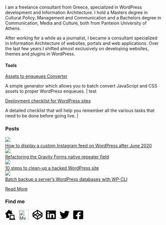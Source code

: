 I am a freelance consultant from Greece, specialized in WordPress development and Information Architecture. I hold a Masters degree in Cultural Policy, Management and Communication and a Bachelors degree in Communication, Media and Culture, both from Panteion University of Athens.

After working for a while as a journalist, I became a consultant specialized in Information Architecture of websites, portals and web applications. Over the last few years I shifted almost exclusively on developing websites, themes and plugins in WordPress.

#### Tools
[Assets to enqueues Converter](https://www.gsarigiannidis.gr/convert-html-assets-wordpress-enqueues/) 

A simple generator which allows you to batch convert JavaScript and CSS assets to proper WordPress enqueues. | test

[Deployment checklist for WordPress sites](https://www.gsarigiannidis.gr/deployment-checklist-for-wordpress-sites/) 

A detailed checklist that will help you remember all the various tasks that need to be done before going live. | 

### Posts
<div style='display:flex;flex-flow:wrap;'><a href="https://www.gsarigiannidis.gr/instagram-feed-api-after-june-2020/"><img height="150" src="https://www.gsarigiannidis.gr/wp-content/uploads/2020/06/person-holding-midnight-black-samsung-galaxy-s8-turn-on-near-1092671-370x230.jpg"><br> How to display a custom Instagram feed on WordPress after June 2020</a><a href="https://www.gsarigiannidis.gr/gravity-forms-native-repeater/"><img height="150" src="https://www.gsarigiannidis.gr/wp-content/uploads/2018/12/gravity-forms-370x230.jpg"><br> Refactoring the Gravity Forms native repeater field</a><a href="https://www.gsarigiannidis.gr/10-steps-to-clean-up-a-hacked-wordpress-site/"><img height="150" src="https://www.gsarigiannidis.gr/wp-content/uploads/2018/09/computer-desk-doctor-48604.jpg"><br> 10 steps to clean-up a hacked WordPress site</a><a href="https://www.gsarigiannidis.gr/wp-cli-batch-backup-wordpress-databases/"><img height="150" src="https://www.gsarigiannidis.gr/wp-content/uploads/2018/09/ai-codes-coding-97077.jpg"><br> Batch backup a server’s WordPress databases with WP-CLI</a></div>

<a href="https://www.gsarigiannidis.gr/blog/">Read More</a>



### Find me
[<img width="32" title="My Website" height="32" src="https://raw.githubusercontent.com/gsarig/gsarig/master/images/website.svg">](https://www.gsarigiannidis.gr/) &nbsp;
[<img width="32" height="32" title="My WordPress.org profile" src="https://raw.githubusercontent.com/gsarig /gsarig/master/images/wordpress.svg">](https://profiles.wordpress.org/gsarig) &nbsp;
[<img width="32" height="32" title="Codepen" src="https://raw.githubusercontent.com/gsarig/gsarig/master/images/codepen.svg">](https://codepen.io/gsarig/#) &nbsp;
[<img width="32" height="32" title="LinkedIn" src="https://raw.githubusercontent.com/gsarig/gsarig/master/images/linkedin.svg">](https://www.linkedin.com/in/gsarigiannidis/) &nbsp;
[<img width="32" height="32" title="Twitter" src="https://raw.githubusercontent.com/gsarig/gsarig/master/images/twitter.svg">](https://twitter.com/gsarig) &nbsp;
[<img width="32" height="32" title="Facebook" src="https://raw.githubusercontent.com/gsarig/gsarig/master/images/facebook.svg">](https://www.facebook.com/sarigiannidis)